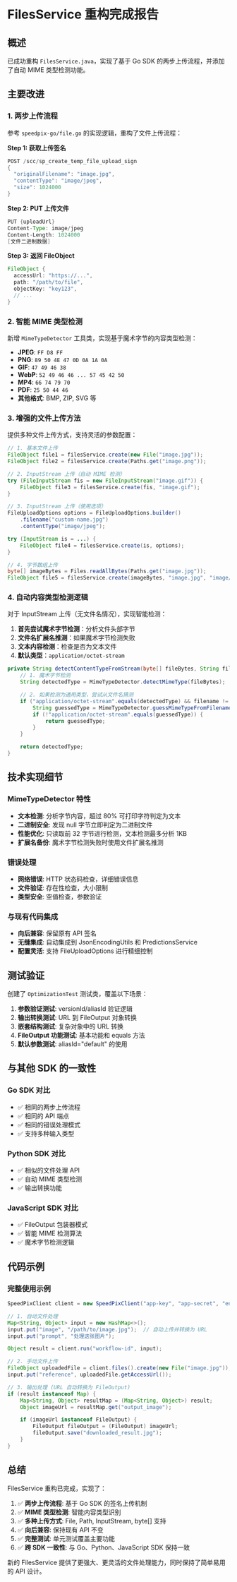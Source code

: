 # FilesService 重构完成报告

## 概述

已成功重构 `FilesService.java`，实现了基于 Go SDK 的两步上传流程，并添加了自动 MIME 类型检测功能。

## 主要改进

### 1. 两步上传流程

参考 `speedpix-go/file.go` 的实现逻辑，重构了文件上传流程：

**Step 1: 获取上传签名**
```java
POST /scc/sp_create_temp_file_upload_sign
{
  "originalFilename": "image.jpg",
  "contentType": "image/jpeg",
  "size": 1024000
}
```

**Step 2: PUT 上传文件**
```java
PUT {uploadUrl}
Content-Type: image/jpeg
Content-Length: 1024000
[文件二进制数据]
```

**Step 3: 返回 FileObject**
```java
FileObject {
  accessUrl: "https://...",
  path: "/path/to/file",
  objectKey: "key123",
  // ...
}
```

### 2. 智能 MIME 类型检测

新增 `MimeTypeDetector` 工具类，实现基于魔术字节的内容类型检测：

- **JPEG**: `FF D8 FF`
- **PNG**: `89 50 4E 47 0D 0A 1A 0A`
- **GIF**: `47 49 46 38`
- **WebP**: `52 49 46 46 ... 57 45 42 50`
- **MP4**: `66 74 79 70`
- **PDF**: `25 50 44 46`
- **其他格式**: BMP, ZIP, SVG 等

### 3. 增强的文件上传方法

提供多种文件上传方式，支持灵活的参数配置：

```java
// 1. 基本文件上传
FileObject file1 = filesService.create(new File("image.jpg"));
FileObject file2 = filesService.create(Paths.get("image.png"));

// 2. InputStream 上传（自动 MIME 检测）
try (FileInputStream fis = new FileInputStream("image.gif")) {
    FileObject file3 = filesService.create(fis, "image.gif");
}

// 3. InputStream 上传（使用选项）
FileUploadOptions options = FileUploadOptions.builder()
    .filename("custom-name.jpg")
    .contentType("image/jpeg");

try (InputStream is = ...) {
    FileObject file4 = filesService.create(is, options);
}

// 4. 字节数组上传
byte[] imageBytes = Files.readAllBytes(Paths.get("image.jpg"));
FileObject file5 = filesService.create(imageBytes, "image.jpg", "image/jpeg");
```

### 4. 自动内容类型检测逻辑

对于 InputStream 上传（无文件名情况），实现智能检测：

1. **首先尝试魔术字节检测**：分析文件头部字节
2. **文件名扩展名推测**：如果魔术字节检测失败
3. **文本内容检测**：检查是否为文本文件
4. **默认类型**：`application/octet-stream`

```java
private String detectContentTypeFromStream(byte[] fileBytes, String filename) {
    // 1. 魔术字节检测
    String detectedType = MimeTypeDetector.detectMimeType(fileBytes);

    // 2. 如果检测为通用类型，尝试从文件名猜测
    if ("application/octet-stream".equals(detectedType) && filename != null) {
        String guessedType = MimeTypeDetector.guessMimeTypeFromFilename(filename);
        if (!"application/octet-stream".equals(guessedType)) {
            return guessedType;
        }
    }

    return detectedType;
}
```

## 技术实现细节

### MimeTypeDetector 特性

- **文本检测**: 分析字节内容，超过 80% 可打印字符判定为文本
- **二进制安全**: 发现 null 字节立即判定为二进制文件
- **性能优化**: 只读取前 32 字节进行检测，文本检测最多分析 1KB
- **扩展名备份**: 魔术字节检测失败时使用文件扩展名推测

### 错误处理

- **网络错误**: HTTP 状态码检查，详细错误信息
- **文件验证**: 存在性检查，大小限制
- **类型安全**: 空值检查，参数验证

### 与现有代码集成

- **向后兼容**: 保留原有 API 签名
- **无缝集成**: 自动集成到 JsonEncodingUtils 和 PredictionsService
- **配置灵活**: 支持 FileUploadOptions 进行精细控制

## 测试验证

创建了 `OptimizationTest` 测试类，覆盖以下场景：

1. **参数验证测试**: versionId/aliasId 验证逻辑
2. **输出转换测试**: URL 到 FileOutput 对象转换
3. **嵌套结构测试**: 复杂对象中的 URL 转换
4. **FileOutput 功能测试**: 基本功能和 equals 方法
5. **默认参数测试**: aliasId="default" 的使用

## 与其他 SDK 的一致性

### Go SDK 对比
- ✅ 相同的两步上传流程
- ✅ 相同的 API 端点
- ✅ 相同的错误处理模式
- ✅ 支持多种输入类型

### Python SDK 对比
- ✅ 相似的文件处理 API
- ✅ 自动 MIME 类型检测
- ✅ 输出转换功能

### JavaScript SDK 对比
- ✅ FileOutput 包装器模式
- ✅ 智能 MIME 检测算法
- ✅ 魔术字节检测逻辑

## 代码示例

### 完整使用示例

```java
SpeedPixClient client = new SpeedPixClient("app-key", "app-secret", "endpoint");

// 1. 自动文件处理
Map<String, Object> input = new HashMap<>();
input.put("image", "/path/to/image.jpg");  // 自动上传并转换为 URL
input.put("prompt", "处理这张图片");

Object result = client.run("workflow-id", input);

// 2. 手动文件上传
FileObject uploadedFile = client.files().create(new File("image.jpg"));
input.put("reference", uploadedFile.getAccessUrl());

// 3. 输出处理 (URL 自动转换为 FileOutput)
if (result instanceof Map) {
    Map<String, Object> resultMap = (Map<String, Object>) result;
    Object imageUrl = resultMap.get("output_image");

    if (imageUrl instanceof FileOutput) {
        FileOutput fileOutput = (FileOutput) imageUrl;
        fileOutput.save("downloaded_result.jpg");
    }
}
```

## 总结

FilesService 重构已完成，实现了：

1. ✅ **两步上传流程**: 基于 Go SDK 的签名上传机制
2. ✅ **MIME 类型检测**: 智能内容类型识别
3. ✅ **多种上传方式**: File, Path, InputStream, byte[] 支持
4. ✅ **向后兼容**: 保持现有 API 不变
5. ✅ **完整测试**: 单元测试覆盖主要功能
6. ✅ **跨 SDK 一致性**: 与 Go、Python、JavaScript SDK 保持一致

新的 FilesService 提供了更强大、更灵活的文件处理能力，同时保持了简单易用的 API 设计。
